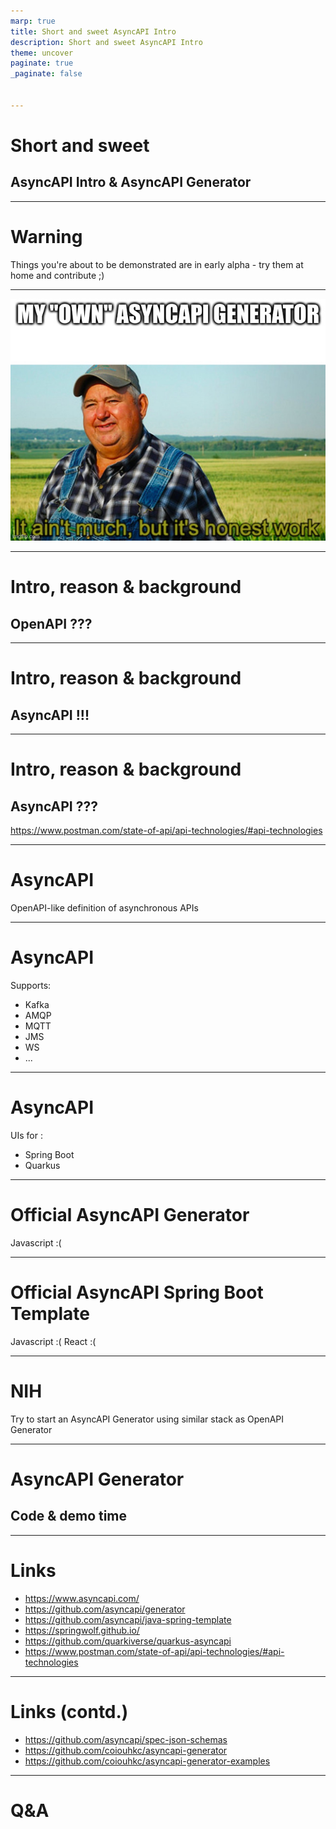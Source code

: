 ```yaml
---
marp: true
title: Short and sweet AsyncAPI Intro
description: Short and sweet AsyncAPI Intro
theme: uncover
paginate: true
_paginate: false


---
```


# Short and sweet

## AsyncAPI Intro & AsyncAPI Generator

---

# Warning

Things you're about to be demonstrated are in early alpha - try them at home and contribute ;)

---

![](images/8407v2.jpg)

---

# Intro, reason & background

## OpenAPI ???

<!--
OpenAPI is great for REST-like (synchronous) desing-first API design and implementation - is there anything comparable for asynchronous APIs?
-->

---

# Intro, reason & background

## AsyncAPI !!!

<!--
https://www.asyncapi.com/
-->


---

# Intro, reason & background

## AsyncAPI ???

https://www.postman.com/state-of-api/api-technologies/#api-technologies

<!--
Never heard of it? You're not alone.
-->

---

# AsyncAPI

OpenAPI-like definition of asynchronous APIs

---

# AsyncAPI

Supports:

* Kafka
* AMQP
* MQTT
* JMS
* WS
* ...

---

# AsyncAPI

UIs for :

* Spring Boot
* Quarkus

<!--
Couldn't make any of it work for me, but at least Springwolf has a demo site.
-->


---

# Official AsyncAPI Generator

Javascript :(

<!--
Causes lots of problems in current project.
-->

---

# Official AsyncAPI Spring Boot Template

Javascript :(
React :(

<!--
Supports older version of spec, is not suitable as is, not maintainable within project
-->

---

# NIH

Try to start an AsyncAPI Generator using similar stack as OpenAPI Generator


---

# AsyncAPI Generator

## Code & demo time

---

# Links

* https://www.asyncapi.com/
* https://github.com/asyncapi/generator
* https://github.com/asyncapi/java-spring-template
* https://springwolf.github.io/
* https://github.com/quarkiverse/quarkus-asyncapi
* https://www.postman.com/state-of-api/api-technologies/#api-technologies

---

# Links (contd.)

* https://github.com/asyncapi/spec-json-schemas
* https://github.com/coiouhkc/asyncapi-generator
* https://github.com/coiouhkc/asyncapi-generator-examples

---

# Q&A
